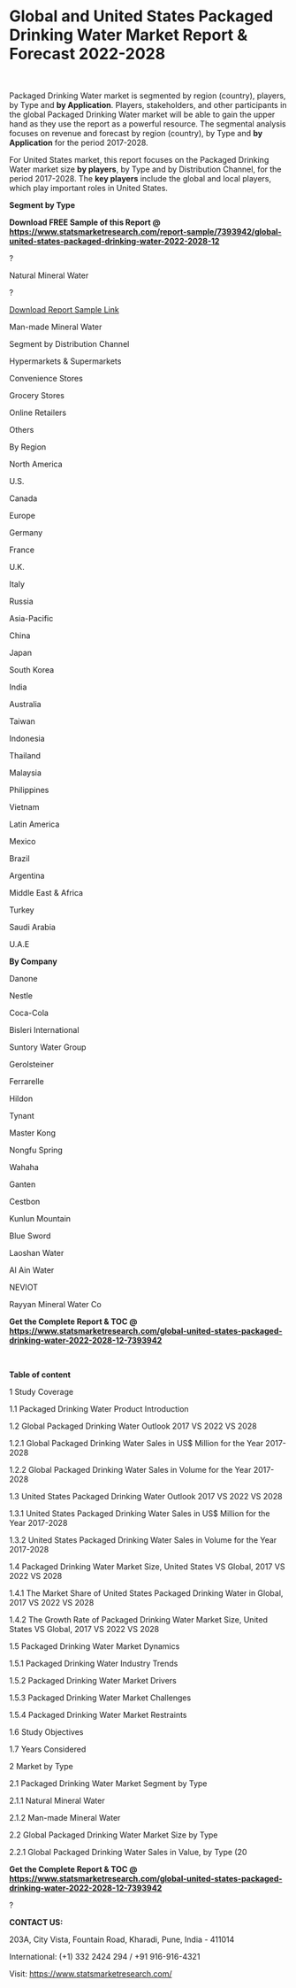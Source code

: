 <h1>Global and United States Packaged Drinking Water Market Report & Forecast 2022-2028</h1><br/><p>Packaged Drinking Water market is segmented by region (country), players, by Type and <strong>by Application</strong>. Players, stakeholders, and other participants in the global Packaged Drinking Water market will be able to gain the upper hand as they use the report as a powerful resource. The segmental analysis focuses on revenue and forecast by region (country), by Type and <strong>by Application</strong> for the period 2017-2028.</p>
 
 
 
 <p>For United States market, this report focuses on the Packaged Drinking Water market size <strong>by players</strong>, by Type and by Distribution Channel, for the period 2017-2028. The <strong>key players</strong> include the global and local players, which play important roles in United States.</p>
 
 
 
 <p><strong>Segment by Type</strong></p>
 
 
 
 <div><b>Download FREE Sample of this Report @ <a href="https://www.statsmarketresearch.com/download-free-sample/7393942/global-united-states-packaged-drinking-water-2022-2028-12">https://www.statsmarketresearch.com/report-sample/7393942/global-united-states-packaged-drinking-water-2022-2028-12</a></b></div>
 
 
 
 <p>? </p>
 
 
 
 <p>Natural Mineral Water</p>
 
 
 
 <p>? </p>
 
 
 
 <p><a href="https://www.statsmarketresearch.com/download-free-sample/7393942/global-united-states-packaged-drinking-water-2022-2028-12">Download Report Sample Link</a></p>
 
 
 
 <p>Man-made Mineral Water</p>
 
 
 
 <p>Segment by Distribution Channel</p>
 
 
 
 <p>Hypermarkets & Supermarkets</p>
 
 
 
 <p>Convenience Stores</p>
 
 
 
 <p>Grocery Stores</p>
 
 
 
 <p>Online Retailers</p>
 
 
 
 <p>Others</p>
 
 
 
 <p>By Region</p>
 
 
 
 <p>North America</p>
 
 
 
 <p>U.S.</p>
 
 
 
 <p>Canada</p>
 
 
 
 <p>Europe</p>
 
 
 
 <p>Germany</p>
 
 
 
 <p>France</p>
 
 
 
 <p>U.K.</p>
 
 
 
 <p>Italy</p>
 
 
 
 <p>Russia</p>
 
 
 
 <p>Asia-Pacific</p>
 
 
 
 <p>China</p>
 
 
 
 <p>Japan</p>
 
 
 
 <p>South Korea</p>
 
 
 
 <p>India</p>
 
 
 
 <p>Australia</p>
 
 
 
 <p>Taiwan</p>
 
 
 
 <p>Indonesia</p>
 
 
 
 <p>Thailand</p>
 
 
 
 <p>Malaysia</p>
 
 
 
 <p>Philippines</p>
 
 
 
 <p>Vietnam</p>
 
 
 
 <p>Latin America</p>
 
 
 
 <p>Mexico</p>
 
 
 
 <p>Brazil</p>
 
 
 
 <p>Argentina</p>
 
 
 
 <p>Middle East & Africa</p>
 
 
 
 <p>Turkey</p>
 
 
 
 <p>Saudi Arabia</p>
 
 
 
 <p>U.A.E</p>
 
 
 
 <p><strong>By Company</strong></p>
 
 
 
 <p>Danone</p>
 
 
 
 <p>Nestle</p>
 
 
 
 <p>Coca-Cola</p>
 
 
 
 <p>Bisleri International</p>
 
 
 
 <p>Suntory Water Group</p>
 
 
 
 <p>Gerolsteiner</p>
 
 
 
 <p>Ferrarelle</p>
 
 
 
 <p>Hildon</p>
 
 
 
 <p>Tynant</p>
 
 
 
 <p>Master Kong</p>
 
 
 
 <p>Nongfu Spring</p>
 
 
 
 <p>Wahaha</p>
 
 
 
 <p>Ganten</p>
 
 
 
 <p>Cestbon</p>
 
 
 
 <p>Kunlun Mountain</p>
 
 
 
 <p>Blue Sword</p>
 
 
 
 <p>Laoshan Water</p>
 
 
 
 <p>Al Ain Water</p>
 
 
 
 <p>NEVIOT</p>
 
 
 
 <p>Rayyan Mineral Water Co</p>
 
 
 
 <div><b>Get the Complete Report & TOC @ <a href="https://www.statsmarketresearch.com/global-united-states-packaged-drinking-water-2022-2028-12-7393942">https://www.statsmarketresearch.com/global-united-states-packaged-drinking-water-2022-2028-12-7393942</a></b></div>
 
 
 
 <p><br />
 
 <b>Table of content</b></p>
 
 
 
 <p>1 Study Coverage<br />
 
 1.1 Packaged Drinking Water Product Introduction<br />
 
 1.2 Global Packaged Drinking Water Outlook 2017 VS 2022 VS 2028<br />
 
 1.2.1 Global Packaged Drinking Water Sales in US$ Million for the Year 2017-2028<br />
 
 1.2.2 Global Packaged Drinking Water Sales in Volume for the Year 2017-2028<br />
 
 1.3 United States Packaged Drinking Water Outlook 2017 VS 2022 VS 2028<br />
 
 1.3.1 United States Packaged Drinking Water Sales in US$ Million for the Year 2017-2028<br />
 
 1.3.2 United States Packaged Drinking Water Sales in Volume for the Year 2017-2028<br />
 
 1.4 Packaged Drinking Water Market Size, United States VS Global, 2017 VS 2022 VS 2028<br />
 
 1.4.1 The Market Share of United States Packaged Drinking Water in Global, 2017 VS 2022 VS 2028<br />
 
 1.4.2 The Growth Rate of Packaged Drinking Water Market Size, United States VS Global, 2017 VS 2022 VS 2028<br />
 
 1.5 Packaged Drinking Water Market Dynamics<br />
 
 1.5.1 Packaged Drinking Water Industry Trends<br />
 
 1.5.2 Packaged Drinking Water Market Drivers<br />
 
 1.5.3 Packaged Drinking Water Market Challenges<br />
 
 1.5.4 Packaged Drinking Water Market Restraints<br />
 
 1.6 Study Objectives<br />
 
 1.7 Years Considered<br />
 
 2 Market by Type<br />
 
 2.1 Packaged Drinking Water Market Segment by Type<br />
 
 2.1.1 Natural Mineral Water<br />
 
 2.1.2 Man-made Mineral Water<br />
 
 2.2 Global Packaged Drinking Water Market Size by Type<br />
 
 2.2.1 Global Packaged Drinking Water Sales in Value, by Type (20</p>
 
 
 
 <div><b>Get the Complete Report & TOC @ <a href="https://www.statsmarketresearch.com/global-united-states-packaged-drinking-water-2022-2028-12-7393942">https://www.statsmarketresearch.com/global-united-states-packaged-drinking-water-2022-2028-12-7393942</a></b></div>
 
 
 
 <p>? </p>
 
 
 
 <p><b>CONTACT US:</b><br />
 
 203A, City Vista, Fountain Road, Kharadi, Pune, India - 411014<br />
 
 International: (+1) 332 2424 294 / +91 916-916-4321<br />
 
 Visit: <a href="https://www.statsmarketresearch.com/">https://www.statsmarketresearch.com/</a></p>